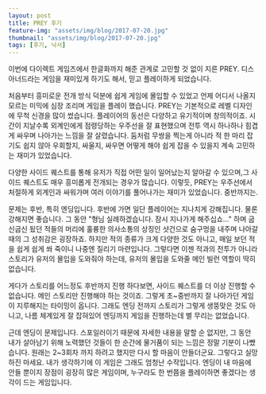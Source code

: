 ```yaml
---
layout: post
title: PREY 후기
feature-img: "assets/img/blog/2017-07-20.jpg"
thumbnail: "assets/img/blog/2017-07-20.jpg"
tags: [후기, 낙서]
---
```


이번에 다이렉트 게임즈에서 한글화까지 해준 관계로 고민할 것 없이 지른 PREY. 디스아너드라는 게임을 재미있게 하기도 해서, 믿고 플레이하게 되었습니다.

처음부터 흥미로운 전개 방식 덕분에 쉽게 게임에 몰입할 수 있었고 언제 어디서 나올지 모르는 미믹에 심장 조리며 게임을 플레이 했습니다. PREY는 기본적으로 레벨 디자인에 무척 신경을 많이 썼습니다. 플레이어의 동선은 다양하고 유기적이며 창의적이죠. 시간이 지날수록 외계인에게 점령당하는 우주선을 잘 표현했으며 전투 역시 하나하나 힘겹게 싸우며 나아가는 느낌을 잘 살렸습니다. 둠처럼 무쌍을 찍는게 아니라 적 한 마리 잡기도 쉽지 않아 우회할지, 싸울지, 싸우면 어떻게 해야 쉽게 잡을 수 있을지 계속 고민하는 재미가 있었습니다.

다양한 사이드 퀘스트를 통해 유저가 직접 어떤 일이 일어났는지 알아갈 수 있으며,그 사이드 퀘스트도 매우 흥미롭게 전개되는 경우가 많습니다. 이렇듯, PREY는 우주선에서 처절하게 외계인과 싸워가며 여러 이야기를 풀어나가는 재미가 있었습니다. 중반까지는.

문제는 후반, 특히 엔딩입니다. 후반에 가면 일단 플레이어는 지나치게 강해집니다. 물론 강해지면 좋습니다. 그 동안 "형님 실례하겠습니다. 잠시 지나가게 해주십쇼..." 하며 굽신굽신 됬던 적들의 머리에 훌륭한 의사소통의 상징인 샷건으로 숨구멍을 내주며 나아갈 때의 그 성취감은 굉장하죠. 하지만 적의 종류가 크게 다양한 것도 아니고, 매일 보던 적을 쉽게 쉽게 쏴 죽이니 나중엔 질리기 마련입니다. 그렇다면 이젠 적과의 전투가 아니라 스토리가 유저의 몰입을 도와줘야 하는데, 유저의 몰입을 도와줄 메인 빌런 역할이 딱히 없습니다.

게다가 스토리를 어느정도 후반까지 진행 하다보면, 사이드 퀘스트를 더 이상 진행할 수 없습니다. 메인 스토리만 진행해야 하는 것이죠. 그렇게 초~중반까지 잘 나아가던 게임이 지루해지는 타이밍이 옵니다. 그래도 엔딩 전까지 스토리가 그렇게 생뚱맞은 것도 아니고, 나름 체계있게 잘 잡혀있어 엔딩까지 게임을 진행하는데 별 무리는 없었습니다.

근데 엔딩이 문제입니다. 스포일러이기 때문에 자세한 내용을 말할 순 없지만, 그 동안 내가 살아남기 위해 노력했던 것들이 한 순간에 물거품이 되는 느낌은 정말 기분이 나빴습니다. 원래는 2~3회차 까지 하려고 했지만 다시 할 마음이 안들더군요. 그렇다고 실망하진 마세요. 내가 생각하기에 이 게임은 그래도 엄청난 수작입니다. 엔딩이 내 마음에 안들 뿐이지 장점이 굉장히 많은 게임이며, 누구라도 한 번쯤을 플레이하면 좋겠다는 생각이 드는 게임입니다.